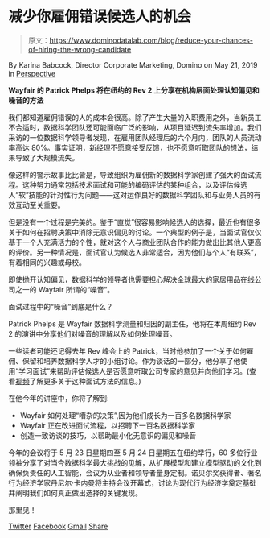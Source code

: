 # 减少你雇佣错误候选人的机会

> 原文：<https://www.dominodatalab.com/blog/reduce-your-chances-of-hiring-the-wrong-candidate>

By Karina Babcock, Director Corporate Marketing, Domino on May 21, 2019 in [Perspective](/blog/perspective/)

**Wayfair 的 Patrick Phelps 将在纽约的 Rev 2 上分享在机构层面处理认知偏见和噪音的方法**

我们都知道雇佣错误的人的成本会很高。除了产生大量的入职费用之外，当新员工不合适时，数据科学团队还可能面临广泛的影响，从项目延迟到流失率增加。我们采访的一位数据科学领导者发现，在雇用团队经理后的六个月内，团队的人员流动率高达 80%。事实证明，新经理不愿意接受反馈，也不愿意听取团队的想法，结果导致了大规模流失。

像这样的警示故事比比皆是，导致组织为雇佣新的数据科学家创建了强大的面试流程。这种努力通常包括技术面试和可能的编码评估的某种组合，以及评估候选人“软”技能的针对性行为问题——这对运作良好的数据科学团队和与业务人员的有效互动至关重要。

但是没有一个过程是完美的。鉴于“直觉”很容易影响候选人的选择，最近也有很多关于如何在招聘决策中消除无意识偏见的讨论。一个典型的例子是，当面试官仅仅基于一个人充满活力的个性，就对这个人与商业团队合作的能力做出比其他人更高的评价。另一种情况是，面试官认为候选人非常适合，因为他们与个人“有联系”，有着相同的兴趣或母校。

即使抛开认知偏见，数据科学的领导者也需要担心解决全球最大的家居用品在线公司之一的 Wayfair 所谓的“噪音”。

面试过程中的“噪音”到底是什么？

Patrick Phelps 是 Wayfair 数据科学测量和归因的副主任，他将在本周纽约 Rev 2 的演讲中分享他们对噪音的理解以及如何处理噪音。

一些读者可能还记得去年 Rev 峰会上的 Patrick，当时他参加了一个关于如何雇佣、保留和培养数据科学人才的小组讨论。作为谈话的一部分，他分享了他使用“学习面试”来帮助评估候选人是否愿意听取公司专家的意见并向他们学习。(查看[视频](https://www.dominodatalab.com/resources/field-guide/managing-data-science-teams/)了解更多关于这种面试方法的信息。)

在他今年的讲座中，你将了解到:

*   Wayfair 如何处理“嘈杂的决策”,因为他们成长为一百多名数据科学家
*   Wayfair 正在改进面试流程，以招聘下一百名数据科学家
*   创造一致访谈的技巧，以帮助最小化无意识的偏见和噪音

今年的会议将于 5 月 23 日星期四至 5 月 24 日星期五在纽约举行，60 多位行业领袖分享了对当今数据科学最大挑战的见解，从扩展模型和建立模型驱动的文化到确保负责任的人工智能，会议为从业者和领导者量身定制。诺贝尔奖获得者、著名行为经济学家丹尼尔·卡内曼将主持会议开幕式，讨论为现代行为经济学奠定基础并阐明我们如何真正做出选择的关键发现。

那里见！

[Twitter](/#twitter) [Facebook](/#facebook) [Gmail](/#google_gmail) [Share](https://www.addtoany.com/share#url=https%3A%2F%2Fwww.dominodatalab.com%2Fblog%2Freduce-your-chances-of-hiring-the-wrong-candidate%2F&title=Reduce%20your%20chances%20of%20hiring%20the%20wrong%20candidate)